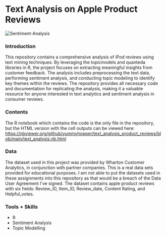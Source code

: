 # Text Analysis on Apple Product Reviews

![Sentiment-Analysis](https://github.com/user-attachments/assets/1221d907-d1fc-4e1c-a1d9-46edb4b6db85)


### Introduction

This repository contains a comprehensive analysis of iPod reviews using text mining techniques. By leveraging the topicmodels and quanteda libraries in R, the project focuses on extracting meaningful insights from customer feedback. The analysis includes preprocessing the text data, performing sentiment analysis, and conducting topic modeling to identify key themes within the reviews. The repository provides all necessary code and documentation for replicating the analysis, making it a valuable resource for anyone interested in text analytics and sentiment analysis in consumer reviews.

### Contents

The R notebook which contains the code is the only file in the repository, but the HTML version with the cell outputs can be viewed here: https://nbviewer.org/github/yummyhopper/text_analysis_product_reviews/blob/main/text_analysis.nb.html

### Data

The dataset used in this project was provided by Wharton Customer Analytics, in conjunction with partner companies. This is a real data sets provided for educational purposes. I am not able to put the datasets used in these assignments into this repository as that would be a breach of the Data User Agreement I've signed. The dataset contains apple product reviews with six fields: Review_ID, Item_ID, Review_date, Content	Rating, and Helpful_votes.

### Tools + Skills

- R
- Sentiment Analysis
- Topic Modelling
